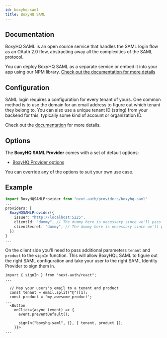```yaml
---
id: boxyhq-saml
title: BoxyHQ SAML
---
```


## Documentation

BoxyHQ SAML is an open source service that handles the SAML login flow as an OAuth 2.0 flow, abstracting away all the complexities of the SAML protocol.

You can deploy BoxyHQ SAML as a separate service or embed it into your app using our NPM library. [Check out the documentation for more details](https://boxyhq.com/docs/jackson/deploy)

## Configuration

SAML login requires a configuration for every tenant of yours. One common method is to use the domain for an email address to figure out which tenant they belong to. You can also use a unique tenant ID (string) from your backend for this, typically some kind of account or organization ID.

Check out the [documentation](https://boxyhq.com/docs/jackson/saml-flow#2-saml-config-api) for more details.

## Options

The **BoxyHQ SAML Provider** comes with a set of default options:

- [BoxyHQ Provider options](https://github.com/nextauthjs/next-auth/tree/main/packages/next-auth/src/providers/boxyhq-saml.ts)

You can override any of the options to suit your own use case.

## Example

```ts
import BoxyHQSAMLProvider from "next-auth/providers/boxyhq-saml"
...
providers: [
  BoxyHQSAMLProvider({
    issuer: "http://localhost:5225",
    clientId: "dummy", // The dummy here is necessary since we'll pass tenant and product custom attributes in the client code
    clientSecret: "dummy", // The dummy here is necessary since we'll pass tenant and product custom attributes in the client code
  })
}
...
```

On the client side you'll need to pass additional parameters `tenant` and `product` to the `signIn` function. This will allow BoxyHQL SAML to figure out the right SAML configuration and take your user to the right SAML Identity Provider to sign them in.

```tsx
import { signIn } from "next-auth/react";
...

  // Map your users's email to a tenant and product
  const tenant = email.split("@")[1];
  const product = 'my_awesome_product';
...
  <Button
    onClick={async (event) => {
      event.preventDefault();

      signIn("boxyhq-saml", {}, { tenant, product });
    }}>
...
```
